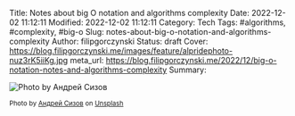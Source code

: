 Title: Notes about big O notation and algorithms complexity
Date: 2022-12-02 11:12:11
Modified: 2022-12-02 11:12:11
Category: Tech
Tags: #algorithms, #complexity, #big-o
Slug: notes-about-big-o-notation-and-algorithms-complexity
Author: filipgorczynski
Status: draft
Cover: https://blog.filipgorczynski.me/images/feature/alpridephoto-nuz3rK5iiKg.jpg
meta_url: https://blog.filipgorczynski.me/2022/12/big-o-notation-notes-and-algorithms-complexity
Summary: 

![Photo by Андрей Сизов](https://blog.filipgorczynski.me/images/feature/alpridephoto-nuz3rK5iiKg.jpg)



<small class="unsplash-reference">
    Photo by <a href="https://unsplash.com/@alpridephoto?utm_source=unsplash&utm_medium=referral&utm_content=creditCopyText">Андрей Сизов</a> on <a href="https://unsplash.com/?utm_source=unsplash&utm_medium=referral&utm_content=creditCopyText">Unsplash</a>
</span>